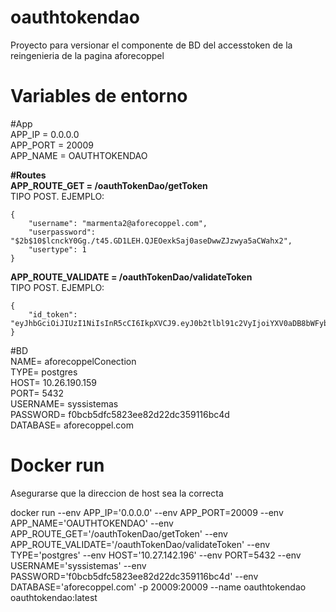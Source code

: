# oauthtokendao

Proyecto para versionar el componente de BD del accesstoken de la reingenieria de la pagina aforecoppel

# Variables de entorno

#App <br>
APP_IP                  = 0.0.0.0 <br>
APP_PORT                = 20009 <br>
APP_NAME                = OAUTHTOKENDAO <br>

**#Routes** <br>
**APP_ROUTE_GET           = /oauthTokenDao/getToken** <br>
TIPO POST. EJEMPLO:
```
{
	"username": "marmenta2@aforecoppel.com",
	"userpassword": "$2b$10$lcnckY0Gg./t45.GD1LEH.QJEOexkSaj0aseDwwZJzwya5aCWahx2",
	"usertype": 1
}
```
**APP_ROUTE_VALIDATE      = /oauthTokenDao/validateToken** <br>
TIPO POST. EJEMPLO:
```
{
	"id_token": "eyJhbGciOiJIUzI1NiIsInR5cCI6IkpXVCJ9.eyJ0b2tlbl91c2VyIjoiYXV0aDB8bWFybWVudGEyQGFmb3JlY29wcGVsLmNvbSQyYiQxMCRsY25ja1kwR2cuL3Q0NS5HRDFMRUguUUpFT2V4a1NhajBhc2VEd3daSnp3eWE1YUNXYWh4MiIsImlhdCI6MTU5NjI1MDM0NCwiZXhwIjoxNTk2MjUwNDA0fQ.7f51rOcBMBa6m06vxHMeXo5legsJ0YlsNaaKw0RzulM"
}
```

#BD <br>
NAME= aforecoppelConection <br>
TYPE= postgres <br>
HOST= 10.26.190.159 <br>
PORT= 5432 <br>
USERNAME= syssistemas <br>
PASSWORD= f0bcb5dfc5823ee82d22dc359116bc4d <br>
DATABASE= aforecoppel.com <br>

# Docker run
Asegurarse que la direccion de host sea la correcta <br>

docker run --env APP_IP='0.0.0.0' --env APP_PORT=20009 --env APP_NAME='OAUTHTOKENDAO' --env APP_ROUTE_GET='/oauthTokenDao/getToken' --env APP_ROUTE_VALIDATE='/oauthTokenDao/validateToken' --env TYPE='postgres' --env HOST='10.27.142.196' --env PORT=5432 --env USERNAME='syssistemas' --env PASSWORD='f0bcb5dfc5823ee82d22dc359116bc4d' --env DATABASE='aforecoppel.com' -p 20009:20009 --name oauthtokendao oauthtokendao:latest
